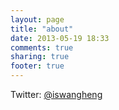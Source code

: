 ```yaml
---
layout: page
title: "about"
date: 2013-05-19 18:33
comments: true
sharing: true
footer: true
---
```


Twitter: [@iswangheng](http://twitter.com/iswangheng)
